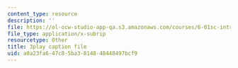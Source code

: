 ```yaml
---
content_type: resource
description: ''
file: https://ol-ocw-studio-app-qa.s3.amazonaws.com/courses/6-01sc-introduction-to-electrical-engineering-and-computer-science-i-spring-2011/a0a23fa647c85ba3814848448497bcf9_l0tUtVRhmDs.vtt
file_type: application/x-subrip
resourcetype: Other
title: 3play caption file
uid: a0a23fa6-47c8-5ba3-8148-48448497bcf9
---
```

